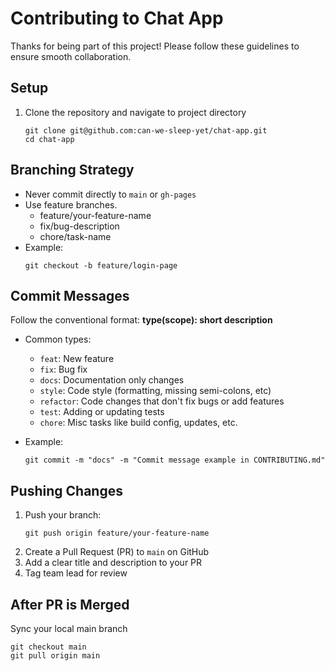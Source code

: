 # Contributing to Chat App

Thanks for being part of this project! Please follow these guidelines to ensure smooth collaboration.

## Setup

1. Clone the repository and navigate to project directory
   ```
   git clone git@github.com:can-we-sleep-yet/chat-app.git
   cd chat-app
   ```

## Branching Strategy

- Never commit directly to `main` or `gh-pages`
- Use feature branches.
  - feature/your-feature-name
  - fix/bug-description
  - chore/task-name
- Example:
  ```
  git checkout -b feature/login-page
  ```

## Commit Messages

Follow the conventional format: <b>type(scope): short description</b>

- Common types:

  - `feat`: New feature
  - `fix`: Bug fix
  - `docs`: Documentation only changes
  - `style`: Code style (formatting, missing semi-colons, etc)
  - `refactor`: Code changes that don't fix bugs or add features
  - `test`: Adding or updating tests
  - `chore`: Misc tasks like build config, updates, etc.

- Example:
  ```
  git commit -m "docs" -m "Commit message example in CONTRIBUTING.md"
  ```

## Pushing Changes

1. Push your branch:
   ```
   git push origin feature/your-feature-name
   ```
2. Create a Pull Request (PR) to `main` on GitHub
3. Add a clear title and description to your PR
4. Tag team lead for review

## After PR is Merged

Sync your local main branch

```
git checkout main
git pull origin main
```

